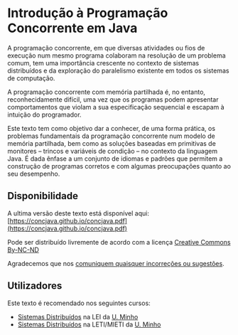 # Introdução à Programação Concorrente em Java

A programação concorrente, em que diversas atividades ou fios de execução num mesmo programa colaboram na resolução de um problema comum, tem uma importância crescente no contexto de sistemas distribuídos e da exploração do paralelismo existente em todos os sistemas de computação.

A programação concorrente com memória partilhada é, no entanto, reconhecidamente difícil, uma vez que os programas podem apresentar comportamentos que violam a sua especificação sequencial e escapam à intuição do programador.

Este texto tem como objetivo dar a conhecer, de uma forma prática, os problemas fundamentais da programação concorrente num modelo de memória partilhada, bem como as soluções baseadas em primitivas de monitores – trincos e variáveis de condição – no contexto da linguagem Java. É dada ênfase a um conjunto de idiomas e padrões que permitem a construção de programas corretos e com algumas preocupações quanto ao seu desempenho.

## Disponibilidade

A ultima versão deste texto está disponível aqui: [https://concjava.github.io/concjava.pdf](https://concjava.github.io/concjava.pdf)

Pode ser distribuído livremente de acordo com a licença [Creative Commons By-NC-ND](http://creativecommons.org/licenses/by-nc-nd/4.0/)

Agradecemos que nos [comuniquem quaisquer incorreções ou sugestões](https://github.com/concjava/concjava.github.io/issues).

## Utilizadores

Este texto é recomendado nos seguintes cursos:

* [Sistemas Distribuídos](https://www4.di.uminho.pt/~jno/sitedi/uc_J305N4.html) na LEI da [U. Minho](https://www.uminho.pt)
* [Sistemas Distribuídos](https://www4.di.uminho.pt/~jno/sitedi/uc_J605N2.html) na LETI/MIETI da [U. Minho](https://www.uminho.pt)
